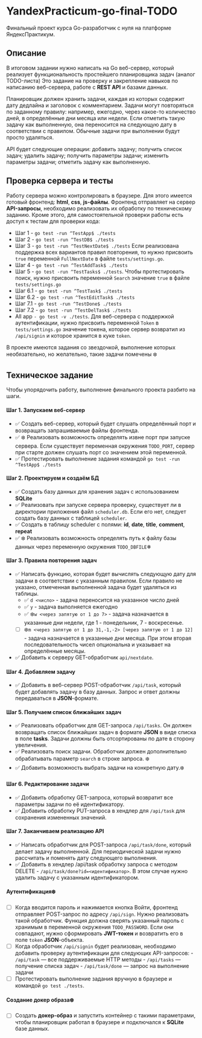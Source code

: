 # YandexPracticum-go-final-TODO
Финальный проект курса Go-разработчик с нуля на платформе ЯндексПрактикум. 

## Описание 

В итоговом задании нужно написать на Go веб-сервер, который реализует функциональность простейшего планировщика задач (аналог TODO-листа)
Это задание на проверку и закрепление навыков по написанию веб-сервера, работе с **REST API** и базами данных.

Планировщик должен хранить задачи, каждая из которых содержит дату дедлайна и заголовок с комментарием. Задачи могут повторяться по заданному правилу: например, ежегодно, через какое-то количество дней, в определённые дни месяца или недели. Если отметить такую задачу как выполненную, она переносится на следующую дату в соответствии с правилом. Обычные задачи при выполнении будут просто удаляться.

API будет следующие операции:
добавить задачу;
получить список задач;
удалить задачу;
получить параметры задачи;
изменить параметры задачи;
отметить задачу как выполненную.

## Проверка сервера и тесты

Работу сервера можно контролировать в браузере. Для этого имеется готовый фронтенд: **html**, **css**, **js-файлы**. Фронтенд отправляет на сервер **API-запросы**, необходимо реализовать их обработку по техническому заданию.
Кроме этого, для самостоятельной проверки работы есть доступ к тестам для проверки кода:
- Шаг 1 - `go test -run ^TestApp$ ./tests`
- Шаг 2 - `go test -run ^TestDB$ ./tests`
- Шаг 3 - `go test -run ^TestNextDate$ ./tests`
  Если реализована поддержка всех вариантов правил повторения, то нужно присвоить `true` переменной `FullNextDate` в файле `tests/settings.go`.
- Шаг 4 - `go test -run ^TestAddTask$ ./tests`
- Шаг 5 - `go test -run ^TestTasks$ ./tests`.
  Чтобы протестировать поиск, нужно присвоить переменной `Search` значение `true` в файле `tests/settings.go`
- Шаг 6.1 - `go test -run ^TestTask$ ./tests`
- Шаг 6.2 - `go test -run ^TestEditTask$ ./tests`
- Шаг 7.1 - `go test -run ^TestDone$ ./tests`
- Шаг 7.2 - `go test -run ^TestDelTask$ ./tests`
- All app `- go test -v ./tests`.
  Для веб-сервера с поддержкой аутентификации, нужно присвоить переменной `Token` в `tests/settings.go` значение токена, которое сервер возвратил из `/api/signin` и которое хранится в куке `token`.

В проекте имеются задания со звездочкой, выполнение которых необязательно, но желательно, такие задачи помечены ❄️

## Техническое задание 
Чтобы упорядочить работу, выполнение финального проекта разбито на шаги.

#### Шаг 1. Запускаем веб-сервер
- ✅ Создать веб-сервер, который будет слушать определённый порт и возвращать запрашиваемые файлы фронтенда.
- ✅ ❄️ Реализовать возможность определять извне порт при запуске сервера. Если существует переменная окружения `TODO_PORT`, сервер при старте должен слушать порт со значением этой переменной. 
- ✅ Протестировать выполнение задания командой `go test -run ^TestApp$ ./tests`

#### Шаг 2. Проектируем и создаём БД
- ✅ Создать базу данных для хранения задач с использованием **SQLite**
- ✅ Реализовать при запуске сервера проверку, существует ли в директории приложения файл `scheduler.db`. Если его нет, следует создать базу данных с таблицей `scheduler`.
- ✅ Создать в таблицу scheduler с полями: **id**, **date**, **title**, **comment**, **repeat**
- ✅ ❄️ Реализовать возможность определять путь к файлу базы данных через переменную окружения `TODO_DBFILE`❄

#### Шаг 3. Правила повторения задач
- ✅  Написать функцию, которая будет вычислять следующую дату для задачи в соответствии с указанным правилом. Если правило не указано, отмеченная выполненной задача будет удаляться из таблицы.
    - ✅   `d <число>` - задача переносится на указанное число дней
    - ✅   `y` - задача выполняется ежегодно
    - ✅   ❄️`w <через запятую от 1 до 7>` - задача назначается в указанные дни недели, где 1 - понедельник, 7 - воскресенье.
    - [ ]   ❄️`m <через запятую от 1 до 31,-1,-2> [через запятую от 1 до 12]` - задача назначается в указанные дни месяца. При этом вторая последовательность чисел опциональна и указывает на определённые месяцы.
- ✅ Добавить к серверу GET-обработчик `api/nextdate`.

#### Шаг 4. Добавляем задачу
- ✅ Добавить в веб-сервер POST-обработчик `/api/task`, который будет добавлять задачу в базу данных. Запрос и ответ должны передаваться в **JSON**-формате.

#### Шаг 5. Получаем список ближайших задач
- ✅ Реализовать обработчик для GET-запроса `/api/tasks`. Он должен возвращать список ближайших задач в формате **JSON** в виде списка в поле **tasks**. Задачи должны быть отсортированы по дате в сторону увеличения.
- ✅ Реализовать поиск задачи. Обработчик должен дополнительно обрабатывать параметр `search` в строке запроса. ❄️
- ✅ Добавить возможность выбрать задачи на конкретную дату.❄️

#### Шаг 6. Редактирование задачи
- ✅ Добавить обработку GET-запроса, который возвратит все параметры задачи по её идентификатору.
- ✅ Добавить обработку PUT-запроса в хендлер для `/api/task` для сохранения измененных значений.

#### Шаг 7. Заканчиваем реализацию API
- ✅ Написать обработчик для POST-запроса `/api/task/done`, который делает задачу выполненной. Для периодической задачи нужно рассчитать и поменять дату следующего выполнения.
- ✅ Добавить в хендлер /api/task обработку запроса с методом DELETE - `/api/task/done?id=<идентификатор>`. В этом случае нужно удалить задачу с указанным идентификатором.

#### Аутентификация❄️
- [ ] Когда вводится пароль и нажимается кнопка Войти, фронтенд отправляет POST-запрос по адресу `/api/sign`. Нужно реализовать такой обработчик. Функция должна сверять указанный пароль с хранимым в переменной окружения `TODO_PASSWORD`. Если они совпадают, нужно сформировать **JWT-токен** и возвратить его в поле `token` **JSON**-объекта.
- [ ] Когда обработчик `/api/signin` будет реализован, необходимо добавить проверку аутентификации для следующих API-запросов:
       -  `/api/task` — все поддерживаемые HTTP методы
       -  `/api/tasks` — получение списка задач
       -  `/api/task/done` — запрос на выполнение задачи
- [ ] Протестировать выполнение задания вручную в браузере и  командой `go test ./tests`. 

#### Создание докер образа❄️
- [ ] Создать **докер-образ** и запустить контейнер с такими параметрами, чтобы планировщик работал в браузере и подключался к **SQLite** базе данных.
